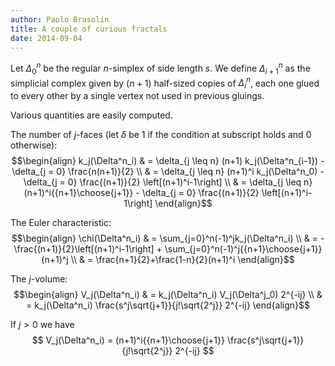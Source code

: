 ```yaml
---
author: Paolo Brasolin
title: A couple of curious fractals
date: 2014-09-04
---
```


Let $\Delta^n_0$ be the regular $n$-simplex of side length $s$.
We define $\Delta^n_{i+1}$ as the simplicial complex given by $(n+1)$ half-sized copies of $\Delta^n_i$, each one glued to every other by a single vertex not used in previous gluings.

Various quantities are easily computed.

The number of $j$-faces (let $\delta$ be $1$ if the condition at subscript holds and $0$ otherwise):
$$\begin{align}
k_j(\Delta^n_i)
& = \delta_{j \leq n} (n+1) k_j(\Delta^n_{i-1}) -
    \delta_{j =    0} \frac{n(n+1)}{2} \\
& = \delta_{j \leq n} (n+1)^i k_j(\Delta^n_0) -
    \delta_{j =    0} \frac{(n+1)}{2} \left[(n+1)^i-1\right] \\
& = \delta_{j \leq n} (n+1)^i{{n+1}\choose{j+1}} -
    \delta_{j =    0} \frac{(n+1)}{2} \left[(n+1)^i-1\right]
\end{align}$$

The Euler characteristic:
$$\begin{align}
\chi(\Delta^n_i)
& = \sum_{j=0}^n(-1)^jk_j(\Delta^n_i) \\
& = -\frac{(n+1)}{2}\left[(n+1)^i-1\right] + \sum_{j=0}^n(-1)^j{{n+1}\choose{j+1}}(n+1)^j \\
& = \frac{n+1}{2}+\frac{1-n}{2}(n+1)^i
\end{align}$$

The $j$-volume:
$$\begin{align}
V_j(\Delta^n_i)
& = k_j(\Delta^n_i) V_j(\Delta^j_0) 2^{-ij} \\
& = k_j(\Delta^n_i) \frac{s^j\sqrt{j+1}}{j!\sqrt{2^j}} 2^{-ij}
\end{align}$$

If $j>0$ we have
$$
V_j(\Delta^n_i)
 = (n+1)^i{{n+1}\choose{j+1}} \frac{s^j\sqrt{j+1}}{j!\sqrt{2^j}} 2^{-ij}
$$
